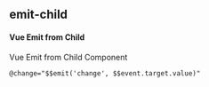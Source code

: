 ## emit-child
#### Vue Emit from Child
Vue Emit from Child Component
```
@change="$$emit('change', $$event.target.value)"
```